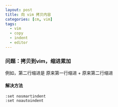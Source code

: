 ```yaml
---
layout: post
title: 向 vim 拷贝内容
categories: [cm, vim]
tags: 
  - vim
  - copy
  - indent
  - editor
---
```


### 问题：拷贝到vim，缩进累加

例如，第二行缩进是 原来第一行缩进 + 原来第二行缩进 

#### 解决方法 

~~~
:set nosmartindent
:set noautoindent
~~~


